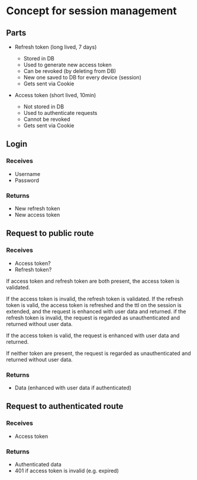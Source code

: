 # Concept for session management

## Parts

- Refresh token (long lived, 7 days)

  - Stored in DB
  - Used to generate new access token
  - Can be revoked (by deleting from DB)
  - New one saved to DB for every device (session)
  - Gets sent via Cookie

- Access token (short lived, 10min)
  - Not stored in DB
  - Used to authenticate requests
  - Cannot be revoked
  - Gets sent via Cookie

## Login

### Receives

- Username
- Password

### Returns

- New refresh token
- New access token

## Request to public route

### Receives

- Access token?
- Refresh token?

If access token and refresh token are both present, the access token is validated.

If the access token is invalid, the refresh token is validated. If the refresh token is valid, the access token is refreshed and the ttl on the session is extended, and the request is enhanced with user data and returned.
if the refresh token is invalid, the request is regarded as unauthenticated and returned without user data.

If the access token is valid, the request is enhanced with user data and returned.

If neither token are present, the request is regarded as unauthenticated and returned without user data.

### Returns

- Data (enhanced with user data if authenticated)

## Request to authenticated route

### Receives

- Access token

### Returns

- Authenticated data
- 401 if access token is invalid (e.g. expired)
